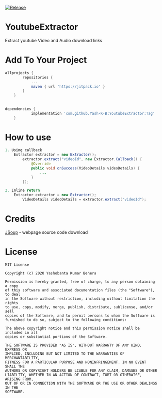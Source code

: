 [![Release](https://jitpack.io/v/Yash-K-B/YoutubeExtractor.svg)](https://jitpack.io/#Yash-K-B/YoutubeExtractor)

# YoutubeExtractor
Extract youtube Video and Audio download links

# Add To Your Project
```gradle
allprojects {
		repositories {
			...
			maven { url 'https://jitpack.io' }
		}
	}
  
  
dependencies {
	        implementation 'com.github.Yash-K-B:YoutubeExtractor:Tag'
	}
```
# How to use

```java
1. Using callback
	Extractor extractor = new Extractor();
        extractor.extract("videoId", new Extractor.Callback() {
            @Override
            public void onSuccess(VideoDetails videoDetails) {
                ...
            }
        });

2. Inline return
	Extractor extractor = new Extractor();
        VideoDetails videoDetails = extractor.extract("videoId");

```

# Credits

[JSoup](https://github.com/jhy/jsoup) - webpage source code download

# License
```
MIT License

Copyright (c) 2020 Yashobanta Kumar Behera

Permission is hereby granted, free of charge, to any person obtaining a copy
of this software and associated documentation files (the "Software"), to deal
in the Software without restriction, including without limitation the rights
to use, copy, modify, merge, publish, distribute, sublicense, and/or sell
copies of the Software, and to permit persons to whom the Software is
furnished to do so, subject to the following conditions:

The above copyright notice and this permission notice shall be included in all
copies or substantial portions of the Software.

THE SOFTWARE IS PROVIDED "AS IS", WITHOUT WARRANTY OF ANY KIND, EXPRESS OR
IMPLIED, INCLUDING BUT NOT LIMITED TO THE WARRANTIES OF MERCHANTABILITY,
FITNESS FOR A PARTICULAR PURPOSE AND NONINFRINGEMENT. IN NO EVENT SHALL THE
AUTHORS OR COPYRIGHT HOLDERS BE LIABLE FOR ANY CLAIM, DAMAGES OR OTHER
LIABILITY, WHETHER IN AN ACTION OF CONTRACT, TORT OR OTHERWISE, ARISING FROM,
OUT OF OR IN CONNECTION WITH THE SOFTWARE OR THE USE OR OTHER DEALINGS IN THE
SOFTWARE.
```
